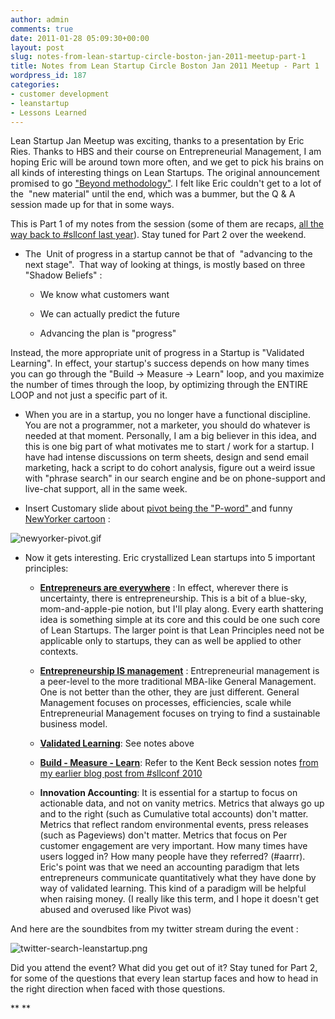 ```yaml
---
author: admin
comments: true
date: 2011-01-28 05:09:30+00:00
layout: post
slug: notes-from-lean-startup-circle-boston-jan-2011-meetup-part-1
title: Notes from Lean Startup Circle Boston Jan 2011 Meetup - Part 1
wordpress_id: 187
categories:
- customer development
- leanstartup
- Lessons Learned
---
```


Lean Startup Jan Meetup was exciting, thanks to a presentation by Eric Ries. Thanks to HBS and their course on Entrepreneurial Management, I am hoping Eric will be around town more often, and we get to pick his brains on all kinds of interesting things on Lean Startups. The original announcement promised to go ["Beyond methodology"](http://www.meetup.com/Lean-Startup-Circle-Boston/events/15929961/). I felt like Eric couldn't get to a lot of the  "new material" until the end, which was a bummer, but the Q & A session made up for that in some ways.

This is Part 1 of my notes from the session (some of them are recaps, [all the way back to #sllconf last year](http://www.startupproductmanager.com/2010/04/drinking-from-the-fire-hose-lessons-i-learned-from-the-startup-lessons-learned-conference-part-1/)). Stay tuned for Part 2 over the weekend.




  * The  Unit of progress in a startup cannot be that of  "advancing to the next stage".  That way of looking at things, is mostly based on three "Shadow Beliefs" :


    * We know what customers want


    * We can actually predict the future


    * Advancing the plan is "progress"





Instead, the more appropriate unit of progress in a Startup is "Validated Learning". In effect, your startup's success depends on how many times you can go through the "Build -> Measure -> Learn" loop, and you maximize the number of times through the loop, by optimizing through the ENTIRE LOOP and not just a specific part of it.


  * When you are in a startup, you no longer have a functional discipline. You are not a programmer, not a marketer, you should do whatever is needed at that moment. Personally, I am a big believer in this idea, and this is one big part of what motivates me to start / work for a startup. I have had intense discussions on term sheets, design and send email marketing, hack a script to do cohort analysis, figure out a weird issue with "phrase search" in our search engine and be on phone-support and live-chat support, all in the same week.


  * Insert Customary slide about [pivot being the "P-word" ](http://techcrunch.com/2011/01/03/ok-pivot-is-officially-over-used/) and funny [NewYorker cartoon](http://www.newyorker.com/images/2010/04/26/cartoons/100426_cartoon_1_a14895_p465.gif) :

![newyorker-pivot.gif](http://www.startupproductmanager.com/images/newyorker-pivot.gif)


  * Now it gets interesting. Eric crystallized Lean startups into 5 important principles:


    * [**Entrepreneurs are everywhere**](http://lean.st/principles/entrepreneurs-are-everywhere) : In effect, wherever there is uncertainty, there is entrepreneurship. This is a bit of a blue-sky, mom-and-apple-pie notion, but I'll play along. Every earth shattering idea is something simple at its core and this could be one such core of Lean Startups. The larger point is that Lean Principles need not be applicable only to startups, they can as well be applied to other contexts.


    * [**Entrepreneurship IS management**](http://lean.st/principles/entrepreneurship-is-management) : Entrepreneurial management is a peer-level to the more traditional MBA-like General Management. One is not better than the other, they are just different. General Management focuses on processes, efficiencies, scale while Entrepreneurial Management focuses on trying to find a sustainable business model.


    * [**Validated Learning**](http://lean.st/principles/validated-learning): See notes above


    * [**Build - Measure - Learn**](http://lean.st/principles/build-measure-learn): Refer to the Kent Beck session notes [from my earlier blog post from #sllconf 2010](http://www.startupproductmanager.com/2010/04/drinking-from-the-fire-hose-lessons-i-learned-from-the-startup-lessons-learned-conference-part-1/)


    * **Innovation Accounting**: It is essential for a startup to focus on actionable data, and not on vanity metrics. Metrics that always go up and to the right (such as Cumulative total accounts) don't matter. Metrics that reflect random environmental events, press releases (such as Pageviews) don't matter. Metrics that focus on Per customer engagement are very important. How many times have users logged in? How many people have they referred? (#aarrr). Eric's point was that we need an accounting paradigm that lets entrepreneurs communicate quantitatively what they have done by way of validated learning. This kind of a paradigm will be helpful when raising money. (I really like this term, and I hope it doesn't get abused and overused like Pivot was)





And here are the soundbites from my twitter stream during the event :

![twitter-search-leanstartup.png](http://www.startupproductmanager.com/images/twitter-search-leanstartup.png)

Did you attend the event? What did you get out of it? Stay tuned for Part 2, for some of the questions that every lean startup faces and how to head in the right direction when faced with those questions.

**
**
